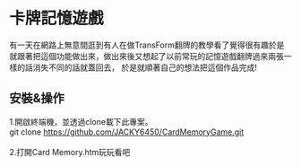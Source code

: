 # 卡牌記憶遊戲
有一天在網路上無意間逛到有人在做TransForm翻牌的教學看了覺得很有趣於是就跟著把這個功能做出來，做出來後又想起了以前常玩的記憶遊戲翻牌過來兩張一樣的話消失不同的話就蓋回去，
於是就順著自己的想法把這個作品完成!
## 安裝&操作
1.開啟終端機，並透過clone載下此專案。
<br>
git clone https://github.com/JACKY6450/CardMemoryGame.git
<br><br>
2.打開Card Memory.htm玩玩看吧
